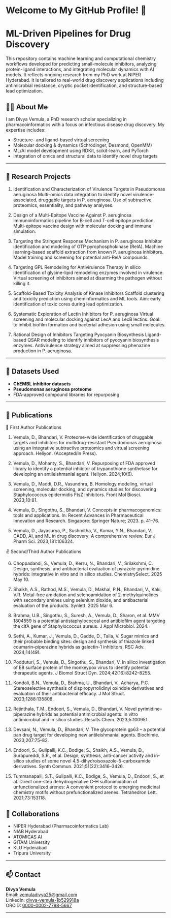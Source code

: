# Welcome to My GitHub Profile! 👋  

# ML-Driven Pipelines for Drug Discovery

This repository contains machine learning and computational chemistry workflows developed for predicting small-molecule inhibitors, analyzing protein-ligand interactions, and integrating molecular dynamics with AI models. It reflects ongoing research from my PhD work at NIPER Hyderabad. It is tailored to real-world drug discovery applications including antimicrobial resistance, cryptic pocket identification, and structure-based lead optimization.

## 👩‍🔬 About Me

I am Divya Vemula, a PhD research scholar specializing in pharmacoinformatics with a focus on infectious disease drug discovery. My expertise includes:

- Structure- and ligand-based virtual screening
- Molecular docking & dynamics (Schrödinger, Desmond, OpenMM)
- ML/AI model development using RDKit, scikit-learn, and PyTorch
- Integration of omics and structural data to identify novel drug targets

---

## 🔬 Research Projects
1. Identification and Characterization of Virulence Targets in Pseudomonas aeruginosa
Multi-omics data integration to identify novel virulence-associated, druggable targets in P. aeruginosa.
Use of subtractive proteomics, essentiality, and pathway analyses.

2. Design of a Multi-Epitope Vaccine Against P. aeruginosa
Immunoinformatics pipeline for B-cell and T-cell epitope prediction.
Multi-epitope vaccine design with molecular docking and immune simulation.

3. Targeting the Stringent Response Mechanism in P. aeruginosa
Inhibitor identification and modeling of GTP pyrophosphokinase (RelA).
Machine learning-based scaffold extraction from known P. aeruginosa inhibitors.
Model training and screening for potential anti-RelA compounds.

4. Targeting GPL Remodeling for Antivirulence Therapy
In silico identification of glycine-lipid remodeling enzymes involved in virulence.
Virtual screening of inhibitors aimed at disarming the pathogen without killing it.

5. Scaffold-Based Toxicity Analysis of Kinase Inhibitors
Scaffold clustering and toxicity prediction using cheminformatics and ML tools.
Aim: early identification of toxic cores during lead optimization.

6. Systematic Exploration of Lectin Inhibitors for P. aeruginosa
Virtual screening and molecular docking against LecA and LecB lectins.
Goal: to inhibit biofilm formation and bacterial adhesion using small molecules.

7. Rational Design of Inhibitors Targeting Pyocyanin Biosynthesis
Ligand-based QSAR modeling to identify inhibitors of pyocyanin biosynthesis enzymes.
Antivirulence strategy aimed at suppressing phenazine production in P. aeruginosa.

---

## 🔬 Datasets Used
- **ChEMBL inhibitor datasets**
- **Pseudomonas aeruginosa proteome**
- FDA-approved compound libraries for repurposing

---

## 📝 Publications

🥇 First Author Publications

1. Vemula, D., Bhandari, V. Proteome-wide identification of druggable targets and inhibitors for multidrug-resistant Pseudomonas aeruginosa using an integrative subtractive proteomics and virtual screening approach. Heliyon. (Accepted/In Press).

2. Vemula, D., Mohanty, S., Bhandari, V. Repurposing of FDA approved library to identify a potential inhibitor of trypanothione synthetase for developing an antileishmanial agent. Heliyon. 2024;10(6).

3. Vemula, D., Maddi, D.R., Vasundhra, B. Homology modeling, virtual screening, molecular docking, and dynamics studies for discovering Staphylococcus epidermidis FtsZ inhibitors. Front Mol Biosci. 2023;10:81.

4. Vemula, D., Singothu, S., Bhandari, V. Concepts in pharmacogenomics: tools and applications. In: Recent Advances in Pharmaceutical Innovation and Research. Singapore: Springer Nature; 2023. p. 41–76.

5. Vemula, D., Jayasurya, P., Sushmitha, V., Kumar, Y.N., Bhandari, V. CADD, AI, and ML in drug discovery: A comprehensive review. Eur J Pharm Sci. 2023;181:106324.

✌️ Second/Third Author Publications

6. Choppadandi, S., Vemula, D., Kerru, N., Bhandari, V., Srilakshmi, C. Design, synthesis, and antibacterial evaluation of pyrazole–pyrimidine hybrids: integrative in vitro and in silico studies. ChemistrySelect. 2025 May 10.

7. Shaikh, A.S., Rathod, M.S., Vemula, D., Makhal, P.N., Bhandari, V., Kaki, V.R. Metal-free amidation and selenoamidation of 2-methylquinolines with secondary amines using selenium dioxide, and antibacterial evaluation of the products. Synlett. 2025 Mar 6.

8. Brahma, U.B., Singothu, S., Suresh, A., Vemula, D., Sharon, et al. MMV 1804559 is a potential antistaphylococcal and antibiofilm agent targeting the clfA gene of Staphylococcus aureus. J Appl Microbiol. 2024.

9. Sethi, A., Kumar, J., Vemula, D., Gadde, D., Talla, V. Sugar mimics and their probable binding sites: design and synthesis of thiazole linked coumarin–piperazine hybrids as galectin-1 inhibitors. RSC Adv. 2024;14(49).

10. Podduturi, S., Vemula, D., Singothu, S., Bhandari, V. In silico investigation of E8 surface protein of the monkeypox virus to identify potential therapeutic agents. J Biomol Struct Dyn. 2024;42(16):8242–8255.

11. Kondoli, B.N., Vemula, D., Brahma, U., Bhandari, V., Acharya, P.C. Stereoselective synthesis of dispiropyrrolidinyl oxindole derivatives and evaluation of their antibacterial efficacy. J Mol Struct. 2023;1288:135808.

12. Rejinthala, T.M., Endoori, S., Vemula, D., Bhandari, V. Novel pyrimidine–piperazine hybrids as potential antimicrobial agents: in vitro antimicrobial and in silico studies. Results Chem. 2023;5:100951.

13. Devsani, N., Vemula, D., Bhandari, V. The glycoprotein gp63 – a potential pan drug target for developing new antileishmanial agents. Biochimie. 2023;207:75–82.

14. Endoori, S., Gulipalli, K.C., Bodige, S., Shaikh, A.S., Vemula, D., Surapureddi, S.R., et al. Design, synthesis, anti-cancer activity and in-silico studies of some novel 4,5-dihydroisoxazole-5-carboxamide derivatives. Synth Commun. 2021;51(22):3416–3426.

15. Tummanapalli, S.T., Gulipalli, K.C., Bodige, S., Vemula, D., Endoori, S., et al. Direct one-step dehydrogenative C–H sulfonimidation of unfunctionalized arenes: A convenient protocol to emerging medicinal chemistry motifs without prefunctionalized arenes. Tetrahedron Lett. 2021;73:153118.

## 🤝 Collaborations

- NIPER Hyderabad (Pharmacoinformatics Lab)
- NIAB Hyderabad 
- ATOMICAS AI
- GITAM University
- KLU Hyderabad
- Tripura University

---

## 📫 Contact

**Divya Vemula**  
Email: vemuladivya25@gmail.com  
LinkedIn: [divya-vemula-1b529918a](https://www.linkedin.com/in/divya-vemula-1b529918a)  
ORCID: [0000-0002-7798-5667](https://orcid.org/0000-0002-7798-5667)

---

